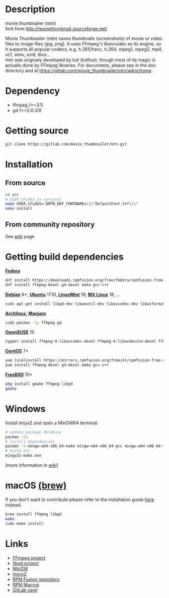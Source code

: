Description
===========
movie thumbnailer (mtn)  
fork from http://moviethumbnail.sourceforge.net/  

Movie Thumbnailer (mtn) saves thumbnails (screenshots) of movie or video files to image files (jpg, png).
It uses FFmpeg's libavcodec as its engine, so it supports all popular codecs, e.g. h.265/hevc, h.264, mpeg1, mpeg2, mp4, vc1, wmv, xvid, divx...     
mtn was originaly developed by tuit (tuitfun); though most of its magic is actually done
by FFmpeg libraries. For documents, please see in the doc directory and at
https://gitlab.com/movie_thumbnailer/mtn/wikis/home .


Dependency
==========
 - ffmpeg   (>=3.1)
 - gd       (>=2.0.33)

Getting source
==============
```sh
git clone https://gitlab.com/movie_thumbnailer/mtn.git
```

Installation
============

From source
-----------
```sh
cd src
# USER_CFLAGS is optional
make USER_CFLAGS=-DMTN_DEF_FONTNAME=\\\"DefaultFont.ttf\\\"
make install
```

From community repository
-----------

See [wiki](https://gitlab.com/movie_thumbnailer/mtn/wikis/home#install-from-community-repository) page

Getting build dependencies
==========================

**[Fedora](https://getfedora.org/)**

```sh
dnf install https://download1.rpmfusion.org/free/fedora/rpmfusion-free-release-$(rpm -E %fedora).noarch.rpm
dnf install ffmpeg-devel gd-devel make gcc-c++  
```

**[Debian](https://www.debian.org/)** 9+, **[Ubuntu](https://www.ubuntu.com/)** 17.10, **[LinuxMint](https://linuxmint.com)** 19, **[MX Linux](https://mxlinux.org/)** 18, ...  

```sh
sudo apt-get install libgd-dev libavutil-dev libavcodec-dev libavformat-dev libswscale-dev make  
```

**[Archlinux](https://www.archlinux.org/), [Manjaro](https://manjaro.org/)**  

```sh
sudo pacman -Sy ffmpeg gd
```

**[OpenSUSE](http://opensuse.org/)** 15

```sh
zypper install ffmpeg-4-libavcodec-devel ffmpeg-4-libavdevice-devel ffmpeg-4-libavformat-devel ffmpeg-4-libswscale-devel gd-devel freetype2-devel libjpeg62-devel make gcc 
```

**[CentOS](https://centos.org/)** 7+

```sh
yum localinstall https://mirrors.rpmfusion.org/free/el/rpmfusion-free-release-$(rpm -E %rhel).noarch.rpm
yum install ffmpeg-devel gd-devel make gcc-c++    
```

**[FreeBSD](https://www.freebsd.org/)** 10+

```sh
pkg install gmake ffmpeg libgd
gmake
```

Windows
=======
Install msys2 and open a MinGW64 terminal:

```sh
# update package database
pacman -Sy
# install dependencies
pacman -S mingw-w64-x86_64-make mingw-w64-x86_64-gcc mingw-w64-x86_64-ffmpeg mingw-w64-x86_64-libgd
# build mtn
mingw32-make.exe

```
(more information in [wiki](https://gitlab.com/movie_thumbnailer/mtn/-/wikis/Building-on-Windows))

macOS [(brew)](https://brew.sh/)
=====


If you don't want to contribute please refer to the installation guide
[here](https://gitlab.com/movie_thumbnailer/mtn/wikis/home#macos-homebrew)
instead.

```sh
brew install ffmpeg libgd
make
sudo make install
```

Links
=====
 * [FFmpeg project](http://www.ffmpeg.org)
 * [libgd project](https://libgd.github.io)
 * [MinGW](http://mingw-w64.org)
 * [msys2](https://www.msys2.org/)
 * [RPM Fusion repository](https://rpmfusion.org/)
 * [RPM Macros](https://docs.fedoraproject.org/en-US/packaging-guidelines/RPMMacros/)
 * [GitLab yaml](https://docs.gitlab.com/ee/ci/yaml/README.html)
